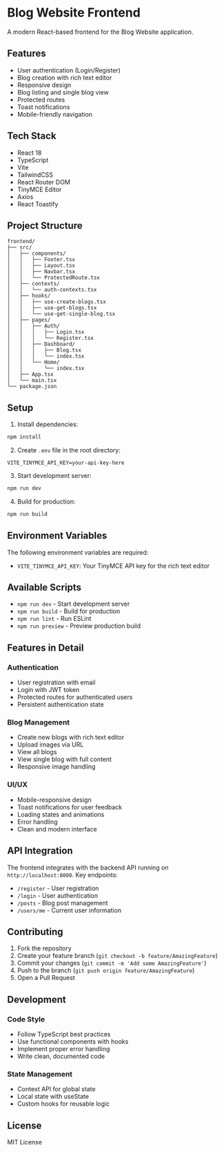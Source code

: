 # Blog Website Frontend

A modern React-based frontend for the Blog Website application.

## Features

- User authentication (Login/Register)
- Blog creation with rich text editor
- Responsive design
- Blog listing and single blog view
- Protected routes
- Toast notifications
- Mobile-friendly navigation

## Tech Stack

- React 18
- TypeScript
- Vite
- TailwindCSS
- React Router DOM
- TinyMCE Editor
- Axios
- React Toastify

## Project Structure

```
frontend/
├── src/
│   ├── components/
│   │   ├── Footer.tsx
│   │   ├── Layout.tsx
│   │   ├── Navbar.tsx
│   │   └── ProtectedRoute.tsx
│   ├── contexts/
│   │   └── auth-contexts.tsx
│   ├── hooks/
│   │   ├── use-create-blogs.tsx
│   │   ├── use-get-blogs.tsx
│   │   └── use-get-single-blog.tsx
│   ├── pages/
│   │   ├── Auth/
│   │   │   ├── Login.tsx
│   │   │   └── Register.tsx
│   │   ├── Dashboard/
│   │   │   ├── Blog.tsx
│   │   │   └── index.tsx
│   │   └── Home/
│   │       └── index.tsx
│   ├── App.tsx
│   └── main.tsx
└── package.json
```

## Setup

1. Install dependencies:
```bash
npm install
```

2. Create `.env` file in the root directory:
```env
VITE_TINYMCE_API_KEY=your-api-key-here
```

3. Start development server:
```bash
npm run dev
```

4. Build for production:
```bash
npm run build
```

## Environment Variables

The following environment variables are required:

- `VITE_TINYMCE_API_KEY`: Your TinyMCE API key for the rich text editor

## Available Scripts

- `npm run dev` - Start development server
- `npm run build` - Build for production
- `npm run lint` - Run ESLint
- `npm run preview` - Preview production build

## Features in Detail

### Authentication
- User registration with email
- Login with JWT token
- Protected routes for authenticated users
- Persistent authentication state

### Blog Management
- Create new blogs with rich text editor
- Upload images via URL
- View all blogs
- View single blog with full content
- Responsive image handling

### UI/UX
- Mobile-responsive design
- Toast notifications for user feedback
- Loading states and animations
- Error handling
- Clean and modern interface

## API Integration

The frontend integrates with the backend API running on `http://localhost:8000`. Key endpoints:

- `/register` - User registration
- `/login` - User authentication
- `/posts` - Blog post management
- `/users/me` - Current user information

## Contributing

1. Fork the repository
2. Create your feature branch (`git checkout -b feature/AmazingFeature`)
3. Commit your changes (`git commit -m 'Add some AmazingFeature'`)
4. Push to the branch (`git push origin feature/AmazingFeature`)
5. Open a Pull Request

## Development

### Code Style

- Follow TypeScript best practices
- Use functional components with hooks
- Implement proper error handling
- Write clean, documented code

### State Management

- Context API for global state
- Local state with useState
- Custom hooks for reusable logic

## License

MIT License
